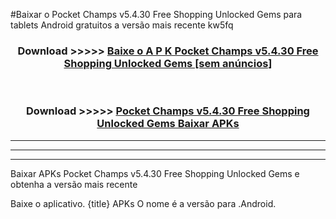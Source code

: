 #Baixar o Pocket Champs v5.4.30 Free Shopping Unlocked Gems   para tablets Android gratuitos a versão mais recente kw5fq


<div align="center">
<h3>Download >>>>> <a href="https://pt-web.web.app/?pt= Pocket Champs v5.4.30 Free Shopping Unlocked Gems ">Baixe o A P K Pocket Champs v5.4.30 Free Shopping Unlocked Gems  [sem anúncios]</a></h3><br>

<h3>Download >>>>> <a href="https://pt-web.web.app/?pt= Pocket Champs v5.4.30 Free Shopping Unlocked Gems ">Pocket Champs v5.4.30 Free Shopping Unlocked Gems  Baixar APKs</a></h3>
</div>

----------------------------------------------------------

----------------------------------------------------------

----------------------------------------------------------

Baixar APKs Pocket Champs v5.4.30 Free Shopping Unlocked Gems  e obtenha a versão mais recente

Baixe o aplicativo. {title} APKs O nome é a versão para .Android.


